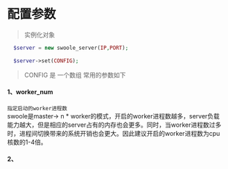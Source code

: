 #  配置参数

> 实例化对象   
```php
  $server = new swoole_server(IP,PORT);
  
  $server->set(CONFIG);
```  
> CONFIG 是 一个数组  常用的参数如下

#### 1、worker_num
 `指定启动的worker进程数`  
 swoole是master-> n * worker的模式，开启的worker进程数越多，server负载能力越大，但是相应的server占有的内存也会更多。同时，当worker进程数过多时，进程间切换带来的系统开销也会更大。因此建议开启的worker进程数为cpu核数的1-4倍。  
 
#### 2、 
